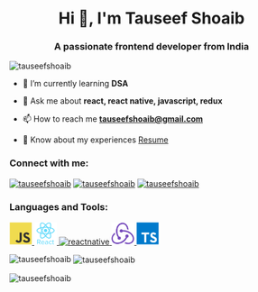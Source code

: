 <h1 align="center">Hi 👋, I'm Tauseef Shoaib</h1>
<h3 align="center">A passionate frontend developer from India</h3>

<p align="left"> <img src="https://komarev.com/ghpvc/?username=tauseefshoaib&label=Profile%20views&color=0e75b6&style=flat" alt="tauseefshoaib" /> </p>

- 🌱 I’m currently learning **DSA**

- 💬 Ask me about **react, react native, javascript, redux**

- 📫 How to reach me **tauseefshoaib@gmail.com**

- 📄 Know about my experiences [Resume](https://drive.google.com/drive/folders/1Zbp59fUY0Kyoq5FeKv3wFHL2XJHZr-26?usp=sharing)

<h3 align="left">Connect with me:</h3>
<p align="left">
<a href="https://dev.to/tauseefshoaib" target="blank"><img align="center" src="https://raw.githubusercontent.com/rahuldkjain/github-profile-readme-generator/master/src/images/icons/Social/devto.svg" alt="tauseefshoaib" height="30" width="40" /></a>
<a href="https://twitter.com/tauseefshoaib" target="blank"><img align="center" src="https://raw.githubusercontent.com/rahuldkjain/github-profile-readme-generator/master/src/images/icons/Social/twitter.svg" alt="tauseefshoaib" height="30" width="40" /></a>
<a href="https://linkedin.com/in/tauseefshoaib" target="blank"><img align="center" src="https://raw.githubusercontent.com/rahuldkjain/github-profile-readme-generator/master/src/images/icons/Social/linked-in-alt.svg" alt="tauseefshoaib" height="30" width="40" /></a>
</p>

<h3 align="left">Languages and Tools:</h3>
<p align="left"> <a href="https://developer.mozilla.org/en-US/docs/Web/JavaScript" target="_blank" rel="noreferrer"> <img src="https://raw.githubusercontent.com/devicons/devicon/master/icons/javascript/javascript-original.svg" alt="javascript" width="40" height="40"/> </a> <a href="https://reactjs.org/" target="_blank" rel="noreferrer"> <img src="https://raw.githubusercontent.com/devicons/devicon/master/icons/react/react-original-wordmark.svg" alt="react" width="40" height="40"/> </a> <a href="https://reactnative.dev/" target="_blank" rel="noreferrer"> <img src="https://reactnative.dev/img/header_logo.svg" alt="reactnative" width="40" height="40"/> </a> <a href="https://redux.js.org" target="_blank" rel="noreferrer"> <img src="https://raw.githubusercontent.com/devicons/devicon/master/icons/redux/redux-original.svg" alt="redux" width="40" height="40"/> </a> <a href="https://www.typescriptlang.org/" target="_blank" rel="noreferrer"> <img src="https://raw.githubusercontent.com/devicons/devicon/master/icons/typescript/typescript-original.svg" alt="typescript" width="40" height="40"/> </a> </p>

<p><img align="left" src="https://github-readme-stats.vercel.app/api/top-langs?username=tauseefshoaib&show_icons=true&locale=en&layout=compact" alt="tauseefshoaib" /></p>

<p>&nbsp;<img align="center" src="https://github-readme-stats.vercel.app/api?username=tauseefshoaib&show_icons=true&locale=en" alt="tauseefshoaib" /></p>

<p><img align="center" src="https://github-readme-streak-stats.herokuapp.com/?user=tauseefshoaib&" alt="tauseefshoaib" /></p>
